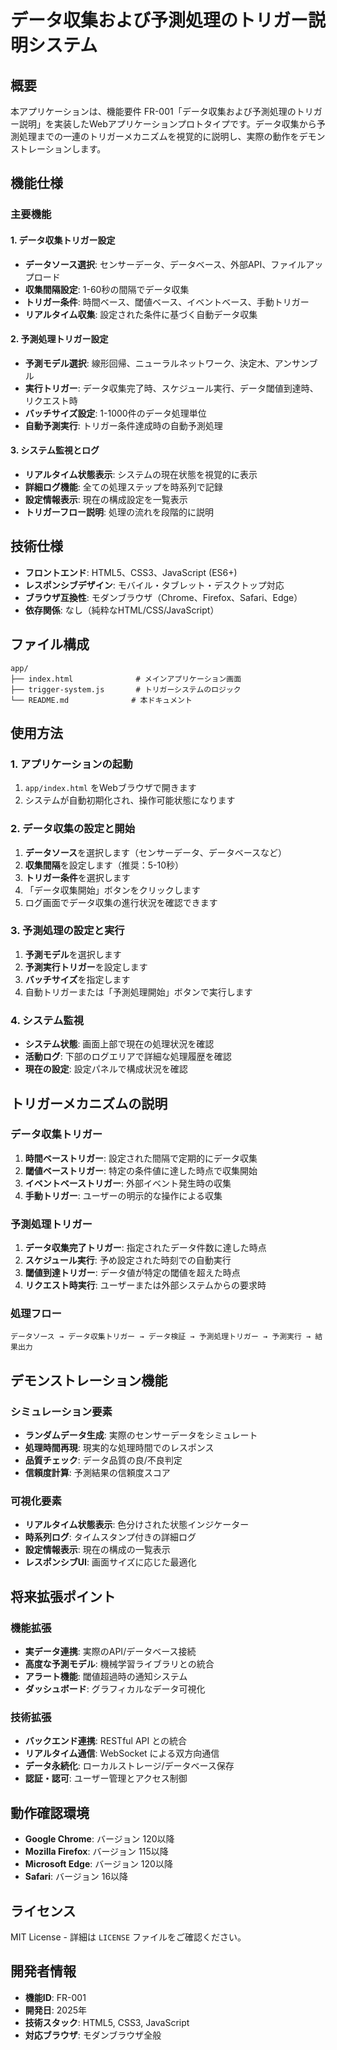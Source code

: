 # データ収集および予測処理のトリガー説明システム

## 概要

本アプリケーションは、機能要件 FR-001「データ収集および予測処理のトリガー説明」を実装したWebアプリケーションプロトタイプです。データ収集から予測処理までの一連のトリガーメカニズムを視覚的に説明し、実際の動作をデモンストレーションします。

## 機能仕様

### 主要機能

#### 1. データ収集トリガー設定
- **データソース選択**: センサーデータ、データベース、外部API、ファイルアップロード
- **収集間隔設定**: 1-60秒の間隔でデータ収集
- **トリガー条件**: 時間ベース、閾値ベース、イベントベース、手動トリガー
- **リアルタイム収集**: 設定された条件に基づく自動データ収集

#### 2. 予測処理トリガー設定
- **予測モデル選択**: 線形回帰、ニューラルネットワーク、決定木、アンサンブル
- **実行トリガー**: データ収集完了時、スケジュール実行、データ閾値到達時、リクエスト時
- **バッチサイズ設定**: 1-1000件のデータ処理単位
- **自動予測実行**: トリガー条件達成時の自動予測処理

#### 3. システム監視とログ
- **リアルタイム状態表示**: システムの現在状態を視覚的に表示
- **詳細ログ機能**: 全ての処理ステップを時系列で記録
- **設定情報表示**: 現在の構成設定を一覧表示
- **トリガーフロー説明**: 処理の流れを段階的に説明

## 技術仕様

- **フロントエンド**: HTML5、CSS3、JavaScript (ES6+)
- **レスポンシブデザイン**: モバイル・タブレット・デスクトップ対応
- **ブラウザ互換性**: モダンブラウザ（Chrome、Firefox、Safari、Edge）
- **依存関係**: なし（純粋なHTML/CSS/JavaScript）

## ファイル構成

```
app/
├── index.html              # メインアプリケーション画面
├── trigger-system.js       # トリガーシステムのロジック
└── README.md              # 本ドキュメント
```

## 使用方法

### 1. アプリケーションの起動

1. `app/index.html` をWebブラウザで開きます
2. システムが自動初期化され、操作可能状態になります

### 2. データ収集の設定と開始

1. **データソース**を選択します（センサーデータ、データベースなど）
2. **収集間隔**を設定します（推奨：5-10秒）
3. **トリガー条件**を選択します
4. 「データ収集開始」ボタンをクリックします
5. ログ画面でデータ収集の進行状況を確認できます

### 3. 予測処理の設定と実行

1. **予測モデル**を選択します
2. **予測実行トリガー**を設定します
3. **バッチサイズ**を指定します
4. 自動トリガーまたは「予測処理開始」ボタンで実行します

### 4. システム監視

- **システム状態**: 画面上部で現在の処理状況を確認
- **活動ログ**: 下部のログエリアで詳細な処理履歴を確認
- **現在の設定**: 設定パネルで構成状況を確認

## トリガーメカニズムの説明

### データ収集トリガー

1. **時間ベーストリガー**: 設定された間隔で定期的にデータ収集
2. **閾値ベーストリガー**: 特定の条件値に達した時点で収集開始
3. **イベントベーストリガー**: 外部イベント発生時の収集
4. **手動トリガー**: ユーザーの明示的な操作による収集

### 予測処理トリガー

1. **データ収集完了トリガー**: 指定されたデータ件数に達した時点
2. **スケジュール実行**: 予め設定された時刻での自動実行
3. **閾値到達トリガー**: データ値が特定の閾値を超えた時点
4. **リクエスト時実行**: ユーザーまたは外部システムからの要求時

### 処理フロー

```
データソース → データ収集トリガー → データ検証 → 予測処理トリガー → 予測実行 → 結果出力
```

## デモンストレーション機能

### シミュレーション要素

- **ランダムデータ生成**: 実際のセンサーデータをシミュレート
- **処理時間再現**: 現実的な処理時間でのレスポンス
- **品質チェック**: データ品質の良/不良判定
- **信頼度計算**: 予測結果の信頼度スコア

### 可視化要素

- **リアルタイム状態表示**: 色分けされた状態インジケーター
- **時系列ログ**: タイムスタンプ付きの詳細ログ
- **設定情報表示**: 現在の構成の一覧表示
- **レスポンシブUI**: 画面サイズに応じた最適化

## 将来拡張ポイント

### 機能拡張

- **実データ連携**: 実際のAPI/データベース接続
- **高度な予測モデル**: 機械学習ライブラリとの統合
- **アラート機能**: 閾値超過時の通知システム
- **ダッシュボード**: グラフィカルなデータ可視化

### 技術拡張

- **バックエンド連携**: RESTful API との統合
- **リアルタイム通信**: WebSocket による双方向通信
- **データ永続化**: ローカルストレージ/データベース保存
- **認証・認可**: ユーザー管理とアクセス制御

## 動作確認環境

- **Google Chrome**: バージョン 120以降
- **Mozilla Firefox**: バージョン 115以降
- **Microsoft Edge**: バージョン 120以降
- **Safari**: バージョン 16以降

## ライセンス

MIT License - 詳細は `LICENSE` ファイルをご確認ください。

## 開発者情報

- **機能ID**: FR-001
- **開発日**: 2025年
- **技術スタック**: HTML5, CSS3, JavaScript
- **対応ブラウザ**: モダンブラウザ全般